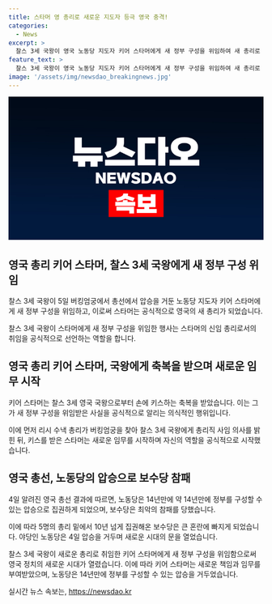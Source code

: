 ```yaml
---
title: 스타머 영 총리로 새로운 지도자 등극 영국 충격!
categories:
  - News
excerpt: >
  찰스 3세 국왕이 영국 노동당 지도자 키어 스타머에게 새 정부 구성을 위임하여 새 총리로 임명했다. 앞서 수냑 총리가 버킹엄궁을 찾아 사임 의사를 밝힌 뒤 이에 이어진 사건으로, 스타머는 찰스 3세 국왕으로부터 축복을 받으며 공식적으로 임명을 받았다. 노동당은 14년 만에 정부를 구성하게 되었으며, 보수당은 큰 혼란을 겪게 되었다. 총선은 최악의 참패로 집권 당에게 큰 타격을 안겼다.
feature_text: >
  찰스 3세 국왕이 영국 노동당 지도자 키어 스타머에게 새 정부 구성을 위임하여 새 총리로 임명했다. 앞서 수냑 총리가 버킹엄궁을 찾아 사임 의사를 밝힌 뒤 이에 이어진 사건으로, 스타머는 찰스 3세 국왕으로부터 축복을 받으며 공식적으로 임명을 받았다. 노동당은 14년 만에 정부를 구성하게 되었으며, 보수당은 큰 혼란을 겪게 되었다. 총선은 최악의 참패로 집권 당에게 큰 타격을 안겼다.
image: '/assets/img/newsdao_breakingnews.jpg'
---
```


<p><img src="/assets/img/newsdao_breakingnews.jpg" alt="bookingtag 속보" /></p>

<h2 data-ke-size="size26">영국 총리 키어 스타머, 찰스 3세 국왕에게 새 정부 구성 위임</h2>

<p data-ke-size="size16">찰스 3세 국왕이 5일 버킹엄궁에서 총선에서 압승을 거둔 노동당 지도자 키어 스타머에게 새 정부 구성을 위임하고, 이로써 스타머는 공식적으로 영국의 새 총리가 되었습니다.</p>

<p data-ke-size="size16">찰스 3세 국왕이 스타머에게 새 정부 구성을 위임한 행사는 스타머의 신임 총리로서의 취임을 공식적으로 선언하는 역할을 합니다.</p>

<h2 data-ke-size="size26">영국 총리 키어 스타머, 국왕에게 축복을 받으며 새로운 임무 시작</h2>

<p data-ke-size="size16">키어 스타머는 찰스 3세 영국 국왕으로부터 손에 키스하는 축복을 받았습니다. 이는 그가 새 정부 구성을 위임받은 사실을 공식적으로 알리는 의식적인 행위입니다.</p>

<p data-ke-size="size16">이에 먼저 리시 수낵 총리가 버킹엄궁을 찾아 찰스 3세 국왕에게 총리직 사임 의사를 밝힌 뒤, 키스를 받은 스타머는 새로운 임무를 시작하며 자신의 역할을 공식적으로 시작했습니다.</p>

<h2 data-ke-size="size26">영국 총선, 노동당의 압승으로 보수당 참패</h2>

<p data-ke-size="size16">4일 알려진 영국 총선 결과에 따르면, 노동당은 14년만에 약 14년만에 정부를 구성할 수 있는 압승으로 집권하게 되었으며, 보수당은 최악의 참패를 당했습니다.</p>

<p data-ke-size="size16">이에 따라 5명의 총리 밑에서 10년 넘게 집권해온 보수당은 큰 혼란에 빠지게 되었습니다. 야당인 노동당은 4일 압승을 거두며 새로운 시대의 문을 열었습니다.</p>

<p>찰스 3세 국왕이 새로운 총리로 취임한 키어 스타머에게 새 정부 구성을 위임함으로써 영국 정치의 새로운 시대가 열렸습니다. 이에 따라 키어 스타머는 새로운 책임과 임무를 부여받았으며, 노동당은 14년만에 정부를 구성할 수 있는 압승을 거두었습니다.</p>
실시간 뉴스 속보는, <a href="https://newsdao.kr" rel="dofollow">https://newsdao.kr</a>


